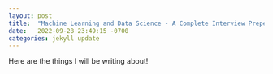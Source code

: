 ```yaml
---
layout: post
title:  "Machine Learning and Data Science - A Complete Interview Preperation Guide!"
date:   2022-09-28 23:49:15 -0700
categories: jekyll update
---
```


Here are the things I will be writing about!